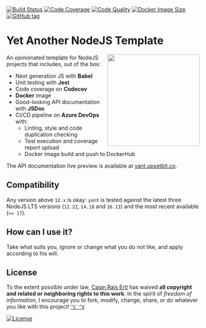[![Build Status][devops-shield]][devops-url]
[![Code Coverage][codecov-shield]][codecov-url]
[![Code Quality][lgtm-shield]][lgtm-url]
[![Docker Image Size][docker-img-size-shield]][docker-url]
[![GitHub tag][tag-shield]][tag-url]

# Yet Another NodeJS Template

<img src="logo.svg" height="240px" align="right"/>

An opinionated template for NodeJS projects that includes, out of the box:

- Next generation JS with __Babel__
- Unit testing with __Jest__
- Code coverage on __Codecov__
- __Docker__ image
- Good-looking API documentation with __JSDoc__
- CI/CD pipeline on __Azure DevOps__ with:
    - Linting, style and code duplication checking
    - Test execution and coverage report upload
    - Docker image build and push to DockerHub

The API documentation live preview is available at [yant.upsetbit.co](https://yant.upsetbit.co).

[devops-shield]: https://img.shields.io/azure-devops/build/caian-org/6b8362d8-2849-47c8-8720-1215a3f121c3/3.svg?logo=azure-pipelines&style=flat-square
[devops-url]: https://dev.azure.com/caian-org/yant/_build

[codecov-shield]: https://img.shields.io/codecov/c/github/caian-org/yant.svg?logo=codecov&logoColor=FFF&style=flat-square
[codecov-url]: https://codecov.io/gh/caian-org/yant

[lgtm-shield]: https://img.shields.io/lgtm/grade/javascript/g/caian-org/yant.svg?logo=lgtm&style=flat-square
[lgtm-url]: https://lgtm.com/projects/g/caian-org/yant/context:javascript

[docker-img-size-shield]: https://img.shields.io/docker/image-size/caian/yant?sort=semver&logo=docker&logoColor=FFF&style=flat-square
[docker-url]: https://hub.docker.com/r/caian/yant

[tag-shield]: https://img.shields.io/github/tag/caian-org/yant.svg?logo=git&logoColor=FFF&style=flat-square
[tag-url]: https://github.com/caian-org/yant/releases


## Compatibility

Any version above `12.x` is okay: `yant` is tested against the latest three
NodeJS LTS versions (`12.22`, `14.18` and `16.13`) and the most recent
available (`>= 17`).


## How can I use it?

Take what suits you, ignore or change what you do not like, and apply according
to his will.


## License

To the extent possible under law, [Caian Rais Ertl][me] has waived __all
copyright and related or neighboring rights to this work__. In the spirit of
_freedom of information_, I encourage you to fork, modify, change, share, or do
whatever you like with this project! [`^C ^V`][kopimi]

[![License][cc-shield]][cc-url]

[me]: https://github.com/upsetbit
[cc-shield]: https://forthebadge.com/images/badges/cc-0.svg
[cc-url]: http://creativecommons.org/publicdomain/zero/1.0

[kopimi]: https://kopimi.com
